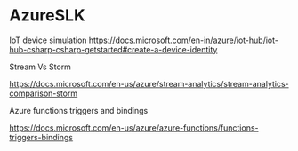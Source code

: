 # AzureSLK

IoT device simulation
https://docs.microsoft.com/en-in/azure/iot-hub/iot-hub-csharp-csharp-getstarted#create-a-device-identity

Stream Vs Storm

https://docs.microsoft.com/en-us/azure/stream-analytics/stream-analytics-comparison-storm

Azure functions triggers and bindings

https://docs.microsoft.com/en-us/azure/azure-functions/functions-triggers-bindings

